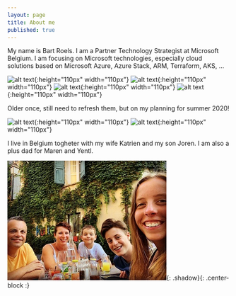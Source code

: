 ```yaml
---
layout: page
title: About me
published: true
---
```


My name is Bart Roels. I am a Partner Technology Strategist at Microsoft Belgium.
I am focusing on Microsoft technologies, especially cloud solutions based on Microsoft Azure, Azure Stack, ARM, Terraform, AKS, ...

![alt text]({{site.baseurl}}/img/Microsoft-Azure-Fundamentals.png "AZ-900 - Microsoft Azure Fundamentals"){:height="110px" width="110px"}
![alt text]({{site.baseurl}}/img/Microsoft-365-Fundamentals.png "MS-900 - Microsoft 365 Fundamentals"){:height="110px" width="110px"}
![alt text]({{site.baseurl}}/img/Microsoft-Power-Platform-Fundamentals.png "PL-900 - Microsoft Power Platform Fundamentals"){:height="110px" width="110px"}
![alt text]({{site.baseurl}}/img/Microsoft-Global-Challenger.png "Microsoft Global Challenger"){:height="110px" width="110px"}

Older once, still need to refresh them, but on my planning for summer 2020!

![alt text]({{site.baseurl}}/img/Microsoft_Exam533.png "70-533 - Implementing Microsoft Azure Infrastructure Solutions"){:height="110px" width="110px"}
![alt text]({{site.baseurl}}/img/Microsoft_Exam534.png "70-534 - Architecting Microsoft Azure Solutions"){:height="110px" width="110px"}


I live in Belgium togheter with my wife Katrien and my son Joren. I am also a plus dad for Maren and Yentl.

![Image of my family](img/myfamily.jpg){: .shadow}{: .center-block :}
